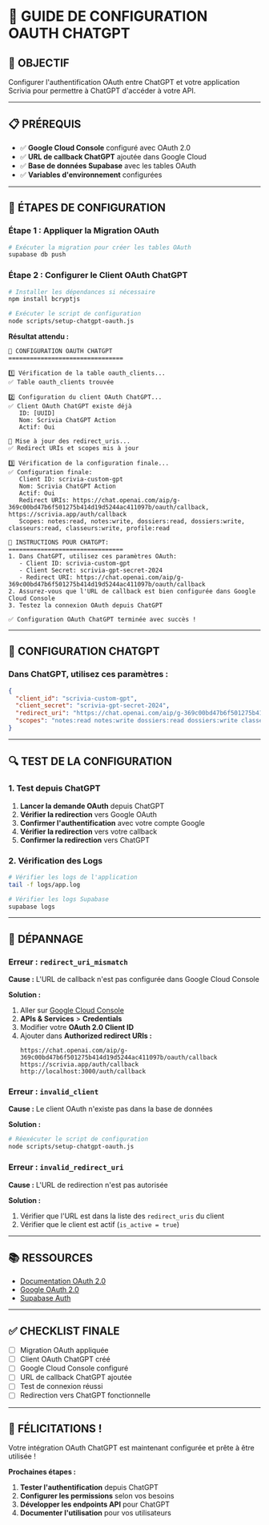# 🤖 GUIDE DE CONFIGURATION OAUTH CHATGPT

## 🎯 **OBJECTIF**

Configurer l'authentification OAuth entre ChatGPT et votre application Scrivia pour permettre à ChatGPT d'accéder à votre API.

---

## 📋 **PRÉREQUIS**

- ✅ **Google Cloud Console** configuré avec OAuth 2.0
- ✅ **URL de callback ChatGPT** ajoutée dans Google Cloud
- ✅ **Base de données Supabase** avec les tables OAuth
- ✅ **Variables d'environnement** configurées

---

## 🚀 **ÉTAPES DE CONFIGURATION**

### **Étape 1 : Appliquer la Migration OAuth**

```bash
# Exécuter la migration pour créer les tables OAuth
supabase db push
```

### **Étape 2 : Configurer le Client OAuth ChatGPT**

```bash
# Installer les dépendances si nécessaire
npm install bcryptjs

# Exécuter le script de configuration
node scripts/setup-chatgpt-oauth.js
```

**Résultat attendu :**
```
🤖 CONFIGURATION OAUTH CHATGPT
================================

1️⃣ Vérification de la table oauth_clients...
✅ Table oauth_clients trouvée

2️⃣ Configuration du client OAuth ChatGPT...
✅ Client OAuth ChatGPT existe déjà
   ID: [UUID]
   Nom: Scrivia ChatGPT Action
   Actif: Oui

🔄 Mise à jour des redirect_uris...
✅ Redirect URIs et scopes mis à jour

3️⃣ Vérification de la configuration finale...
✅ Configuration finale:
   Client ID: scrivia-custom-gpt
   Nom: Scrivia ChatGPT Action
   Actif: Oui
   Redirect URIs: https://chat.openai.com/aip/g-369c00bd47b6f501275b414d19d5244ac411097b/oauth/callback, https://scrivia.app/auth/callback
   Scopes: notes:read, notes:write, dossiers:read, dossiers:write, classeurs:read, classeurs:write, profile:read

🎯 INSTRUCTIONS POUR CHATGPT:
================================
1. Dans ChatGPT, utilisez ces paramètres OAuth:
   - Client ID: scrivia-custom-gpt
   - Client Secret: scrivia-gpt-secret-2024
   - Redirect URI: https://chat.openai.com/aip/g-369c00bd47b6f501275b414d19d5244ac411097b/oauth/callback
2. Assurez-vous que l'URL de callback est bien configurée dans Google Cloud Console
3. Testez la connexion OAuth depuis ChatGPT

✅ Configuration OAuth ChatGPT terminée avec succès !
```

---

## 🔧 **CONFIGURATION CHATGPT**

### **Dans ChatGPT, utilisez ces paramètres :**

```json
{
  "client_id": "scrivia-custom-gpt",
  "client_secret": "scrivia-gpt-secret-2024",
  "redirect_uri": "https://chat.openai.com/aip/g-369c00bd47b6f501275b414d19d5244ac411097b/oauth/callback",
  "scopes": "notes:read notes:write dossiers:read dossiers:write classeurs:read classeurs:write profile:read"
}
```

---

## 🔍 **TEST DE LA CONFIGURATION**

### **1. Test depuis ChatGPT**

1. **Lancer la demande OAuth** depuis ChatGPT
2. **Vérifier la redirection** vers Google OAuth
3. **Confirmer l'authentification** avec votre compte Google
4. **Vérifier la redirection** vers votre callback
5. **Confirmer la redirection** vers ChatGPT

### **2. Vérification des Logs**

```bash
# Vérifier les logs de l'application
tail -f logs/app.log

# Vérifier les logs Supabase
supabase logs
```

---

## 🚨 **DÉPANNAGE**

### **Erreur : `redirect_uri_mismatch`**

**Cause :** L'URL de callback n'est pas configurée dans Google Cloud Console

**Solution :**
1. Aller sur [Google Cloud Console](https://console.cloud.google.com/)
2. **APIs & Services** > **Credentials**
3. Modifier votre **OAuth 2.0 Client ID**
4. Ajouter dans **Authorized redirect URIs :**
   ```
   https://chat.openai.com/aip/g-369c00bd47b6f501275b414d19d5244ac411097b/oauth/callback
   https://scrivia.app/auth/callback
   http://localhost:3000/auth/callback
   ```

### **Erreur : `invalid_client`**

**Cause :** Le client OAuth n'existe pas dans la base de données

**Solution :**
```bash
# Réexécuter le script de configuration
node scripts/setup-chatgpt-oauth.js
```

### **Erreur : `invalid_redirect_uri`**

**Cause :** L'URL de redirection n'est pas autorisée

**Solution :**
1. Vérifier que l'URL est dans la liste des `redirect_uris` du client
2. Vérifier que le client est actif (`is_active = true`)

---

## 📚 **RESSOURCES**

- [Documentation OAuth 2.0](https://oauth.net/2/)
- [Google OAuth 2.0](https://developers.google.com/identity/protocols/oauth2)
- [Supabase Auth](https://supabase.com/docs/guides/auth)

---

## ✅ **CHECKLIST FINALE**

- [ ] Migration OAuth appliquée
- [ ] Client OAuth ChatGPT créé
- [ ] Google Cloud Console configuré
- [ ] URL de callback ChatGPT ajoutée
- [ ] Test de connexion réussi
- [ ] Redirection vers ChatGPT fonctionnelle

---

## 🎉 **FÉLICITATIONS !**

Votre intégration OAuth ChatGPT est maintenant configurée et prête à être utilisée !

**Prochaines étapes :**
1. **Tester l'authentification** depuis ChatGPT
2. **Configurer les permissions** selon vos besoins
3. **Développer les endpoints API** pour ChatGPT
4. **Documenter l'utilisation** pour vos utilisateurs
